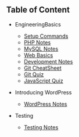 
## Table of Content

- EngineeringBasics
    - [Setup Commands](1_EngineeringBasics/Setup_CMD.md)
    - [PHP Notes](1_EngineeringBasics/PHP_Notes.md)
    - [MySQL Notes](1_EngineeringBasics/MySQL_Notes.md)
    - [Web Basics](1_EngineeringBasics/WebBasics.md)
    - [Development Notes](1_EngineeringBasics/DevelopmentNotes.md)
    - [Git CheatSheet](1_EngineeringBasics/Git_CheatSheet.md)
    - [Git Quiz](1_EngineeringBasics/Git_Quiz.md)
    - [JavaScript Quiz](1_EngineeringBasics/JavaScript_Quiz.md)

- Introducing WordPress
    - [WordPress Notes](2_IntroducingWordPress/WordPress_Notes.md)

- Testing
    - [Testing Notes](3_Testing/)

